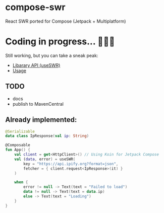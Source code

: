 # compose-swr
React SWR ported for Compose (Jetpack + Multiplatform)

# Coding in progress... 👨🏽‍💻
Still working, but you can take a sneak peak:
- [Libarary API (useSWR)](https://github.com/burnoo/compose-swr/blob/main/swr/src/commonMain/kotlin/dev/burnoo/compose/swr/UseSWR.kt)
- [Usage](https://github.com/burnoo/compose-swr/blob/main/sample/src/main/java/dev/burnoo/compose/swr/sample/MainActivity.kt)

## TODO
- docs
- publish to MavenCentral

## Already implemented:
```kotlin
@Serializable
data class IpResponse(val ip: String)

@Composable
fun App() {
    val client = get<HttpClient>() // Using Koin for Jetpack Compose
    val (data, error) = useSWR(
        key = "https://api.ipify.org?format=json",
        fetcher = { client.request<IpResponse>(it) }
    )

    when {
        error != null -> Text(text = "Failed to load")
        data != null -> Text(text = data.ip)
        else -> Text(text = "Loading")
    }
}
```